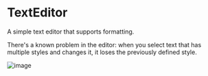# TextEditor
A simple text editor that supports formatting.

There's a known problem in the editor: when you select text that has multiple styles and changes it, it loses the previously defined style.

![image](https://user-images.githubusercontent.com/115327241/213274994-8f4ad00c-4532-402b-9cb5-9888f6943d85.png)

